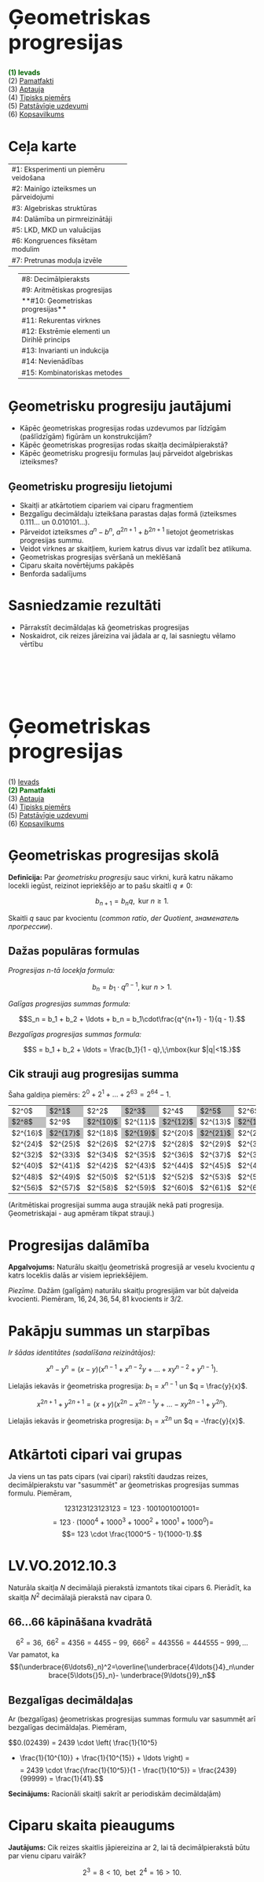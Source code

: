 # &nbsp;

<hgroup>

<h1 style="font-size:32pt">Ģeometriskas progresijas</h1>

</hgroup><hgroup>

<span style="color:darkgreen">**(1) Ievads**</span>  
<span>(2) [Pamatfakti](#section-1)</span>  
<span>(3) [Aptauja](#section-2)</span>  
<span>(4) [Tipisks piemērs](#section-3)</span>  
<span>(5) [Patstāvīgie uzdevumi](#section-4)</span>  
<span>(6) [Kopsavilkums](#section-5)</span>

</hgroup>


# <lo-default/> Ceļa karte

<hgroup style="width: 48%">

<table>
<tr><td style="text-align:left !important;">#1: Eksperimenti un piemēru veidošana</td></tr>
<tr><td style="text-align:left !important;">#2: Mainīgo izteiksmes un pārveidojumi</td></tr>
<tr><td style="text-align:left !important;">#3: Algebriskas struktūras</td></tr>
<tr><td style="text-align:left !important;">#4: Dalāmība un pirmreizinātāji</td></tr>
<tr><td style="text-align:left !important;">#5: LKD, MKD un valuācijas</td></tr>
<tr><td style="text-align:left !important;">#6: Kongruences fiksētam modulim</td></tr>
<tr><td style="text-align:left !important;">#7: Pretrunas moduļa izvēle</td></tr>
</table>

</hgroup>
<hgroup style="margin-left: 4%; width: 45%">

<table>
<tr><td style="text-align:left !important;">#8: Decimālpieraksts</td></tr>
<tr><td style="text-align:left !important;">#9: Aritmētiskas progresijas</td></tr>
<tr><td style="text-align:left !important;"><red>**#10: Ģeometriskas progresijas**</red></td></tr>
<tr><td style="text-align:left !important;">#11: Rekurentas virknes</td></tr>
<tr><td style="text-align:left !important;">#12: Ekstrēmie elementi un Dirihlē princips</td></tr>
<tr><td style="text-align:left !important;">#13: Invarianti un indukcija</td></tr>
<tr><td style="text-align:left !important;">#14: Nevienādības</td></tr>
<tr><td style="text-align:left !important;">#15: Kombinatoriskas metodes</td></tr>
</table>

</hgroup>


# <lo-default/> Ģeometrisku progresiju jautājumi

* Kāpēc ģeometriskas progresijas rodas uzdevumos 
par līdzīgām (pašlīdzīgām) figūrām un konstrukcijām?
* Kāpēc ģeometriskas progresijas rodas skaitļa
decimālpierakstā?
* Kāpēc ģeometrisku progresiju formulas ļauj pārveidot
algebriskas izteiksmes?


## Ģeometrisku progresiju lietojumi

* Skaitļi ar atkārtotiem cipariem vai ciparu fragmentiem
* Bezgalīgu decimāldaļu izteikšana parastas daļas formā
(izteiksmes $0.111\ldots$ un $0.010101\ldots$).
* Pārveidot izteiksmes $a^n - b^n$, $a^{2n+1} + b^{2n+1}$ 
lietojot ģeometriskas progresijas summu.
* Veidot virknes ar skaitļiem, kuriem katrus 
divus var izdalīt bez atlikuma.
* Ģeometriskas progresijas svēršanā un meklēšanā
* Ciparu skaita novērtējums pakāpēs
* Benforda sadalījums

 
# <lo-default/> Sasniedzamie rezultāti

* Pārrakstīt decimāldaļas kā ģeometriskas progresijas
* Noskaidrot, cik reizes jāreizina vai jādala ar $q$, 
lai sasniegtu vēlamo vērtību







# &nbsp;

<hgroup>

<h1 style="font-size:32pt">Ģeometriskas progresijas</h1>

</hgroup><hgroup>

<span>(1) [Ievads](#section)</span>  
<span style="color:darkgreen">**(2) Pamatfakti**</span>  
<span>(3) [Aptauja](#section-2)</span>  
<span>(4) [Tipisks piemērs](#section-3)</span>  
<span>(5) [Patstāvīgie uzdevumi](#section-4)</span>  
<span>(6) [Kopsavilkums](#section-5)</span>

</hgroup>


# <lo-default/> Ģeometriskas progresijas skolā

**Definīcija:** Par *ģeometrisku progresiju*
sauc virkni, kurā katru nākamo locekli iegūst, 
reizinot iepriekšējo ar to pašu skaitli $q \neq 0$: 

$$b_{n+1} = b_n q,\;\;\mbox{kur $n \geq 1$}.$$

Skaitli $q$ sauc par kvocientu (*common ratio*, 
*der Quotient*,
*знаменатель прогрессии*).

## Dažas populāras formulas

*Progresijas $n$-tā locekļa formula:*

$$b_n = b_1 \cdot q^{n-1},\;\mbox{kur $n>1$}.$$

*Galīgas progresijas summas formula:*

$$S_n = b_1 + b_2 + \ldots + b_n = b_1\cdot\frac{q^{n+1} - 1}{q - 1}.$$

*Bezgalīgas progresijas summas formula:*

$$S = b_1 + b_2 + \ldots = \frac{b_1}{1 - q},\;\mbox{kur $|q|<1$.}$$


## Cik strauji aug progresijas summa

Šaha galdiņa piemērs: $2^0 + 2^1 + \ldots + 2^{63} = 2^{64} - 1$.

<table>
<tr>
<td>$2^0$</td><td style="background-color:silver">$2^1$</td><td>$2^2$</td><td style="background-color:silver">$2^3$</td>
<td>$2^4$</td><td style="background-color:silver">$2^5$</td><td>$2^6$</td><td style="background-color:silver">$2^7$</td>
</tr>
<tr>
<td style="background-color:silver">$2^8$</td><td>$2^9$</td><td style="background-color:silver">$2^{10}$</td><td>$2^{11}$</td>
<td style="background-color:silver">$2^{12}$</td><td>$2^{13}$</td><td style="background-color:silver">$2^{14}$</td><td>$2^{15}$</td>
</tr>
<tr>
<td>$2^{16}$</td><td style="background-color:silver">$2^{17}$</td><td>$2^{18}$</td><td style="background-color:silver">$2^{19}$</td>
<td>$2^{20}$</td><td style="background-color:silver">$2^{21}$</td><td>$2^{22}$</td><td style="background-color:silver">$2^{23}$</td>
</tr>
<tr>
<td>$2^{24}$</td><td>$2^{25}$</td><td>$2^{26}$</td><td>$2^{27}$</td>
<td>$2^{28}$</td><td>$2^{29}$</td><td>$2^{30}$</td><td>$2^{31}$</td>
</tr>
<tr>
<td>$2^{32}$</td><td>$2^{33}$</td><td>$2^{34}$</td><td>$2^{35}$</td>
<td>$2^{36}$</td><td>$2^{37}$</td><td>$2^{38}$</td><td>$2^{39}$</td>
</tr>
<tr>
<td>$2^{40}$</td><td>$2^{41}$</td><td>$2^{42}$</td><td>$2^{43}$</td>
<td>$2^{44}$</td><td>$2^{45}$</td><td>$2^{46}$</td><td>$2^{47}$</td>
</tr>
<tr>
<td>$2^{48}$</td><td>$2^{49}$</td><td>$2^{50}$</td><td>$2^{51}$</td>
<td>$2^{52}$</td><td>$2^{53}$</td><td>$2^{54}$</td><td>$2^{55}$</td>
</tr>
<tr>
<td>$2^{56}$</td><td>$2^{57}$</td><td>$2^{58}$</td><td>$2^{59}$</td>
<td>$2^{60}$</td><td>$2^{61}$</td><td>$2^{62}$</td><td>$2^{63}$</td>
</tr>
</table>

(Aritmētiskai progresijai summa auga straujāk nekā pati progresija. 
Ģeometriskajai - aug apmēram tikpat strauji.)


# <lo-default/> Progresijas dalāmība

**Apgalvojums:** Naturālu skaitļu ģeometriskā progresijā ar veselu kvocientu $q$ 
katrs loceklis dalās ar visiem iepriekšējiem.

*Piezīme.* Dažām (galīgām) naturālu skaitļu progresijām var būt 
daļveida kvocienti. Piemēram, $16,24,36,54,81$ kvocients ir $3/2$.



# <lo-default/> Pakāpju summas un starpības

*Ir šādas identitātes (sadalīšana reizinātājos):*

$$x^n - y^n = (x-y) \left( x^{n-1} + x^{n-2}y + \ldots + xy^{n-2} + y^{n-1} \right).$$

Lielajās iekavās ir ģeometriska progresija: $b_1 = x^{n-1}$ un $q = \frac{y}{x}$.

$$x^{2n+1} + y^{2n+1} = (x+y)\left( x^{2n} - x^{2n-1}y + \ldots - xy^{2n-1} + y^{2n} \right).$$ 

Lielajās iekavās ir ģeometriska progresija: $b_1 = x^{2n}$ un $q = -\frac{y}{x}$.

# <lo-default/> Atkārtoti cipari vai grupas

Ja viens un tas pats cipars (vai cipari) rakstīti 
daudzas reizes, decimālpierakstu var "sasummēt"
ar ģeometriskas progresijas summas formulu. Piemēram, 

$$123123123123123 = 123 \cdot 1001001001001 = $$
$$= 123 \cdot \left( 1000^4 + 1000^3 + 1000^2 + 1000^1 + 1000^0 \right) = $$
$$= 123 \cdot \frac{1000^5 - 1}{1000-1}.$$ 



# <lo-sample/> LV.VO.2012.10.3

Naturāla skaitļa $N$ decimālajā pierakstā izmantots tikai cipars $6$.
Pierādīt, ka skaitļa $N^2$ decimālajā pierakstā nav cipara $0$.

## 66...66 kāpināšana kvadrātā

$$6^2=36,\;\;66^2=4356=4455-99,\;\;666^2=443556=444555-999,\ldots$$
Var pamatot, ka 
$$(\underbrace{6\ldots6}_n)^2=\overline{\underbrace{4\ldots{}4}_n\underbrace{5\ldots{}5}_n}-
\underbrace{9\ldots{}9}_n$$




## Bezgalīgas decimāldaļas


Ar (bezgalīgas) ģeometriskas progresijas summas formulu var sasummēt
arī bezgalīgas decimāldaļas. Piemēram, 

$$0.(02439) = 2439 \cdot \left( \frac{1}{10^5} 
+ \frac{1}{10^{10}} + \frac{1}{10^{15}} + \ldots \right) = $$
$$ = 2439 \cdot \frac{\frac{1}{10^5}}{1 - \frac{1}{10^5}} = \frac{2439}{99999} = \frac{1}{41}.$$ 

**Secinājums:** Racionāli skaitļi sakrīt ar periodiskām decimāldaļām)


# <lo-default/> Ciparu skaita pieaugums

**Jautājums:** Cik reizes skaitlis jāpiereizina ar $2$, 
lai tā decimālpierakstā būtu par vienu ciparu vairāk? 

$$2^3 = 8<10,\;\;\mbox{bet}\;\;2^4 = 16 > 10.$$

Skaitļiem ģeometriskā progresijā ciparu skaits 
aug (aptuveni) aritmētiskā progresijā.

## Precīzi noteikts ciparu skaits

<hgroup style="font-size:70%">

```
1       16384
2       32768
4       65536
8       131072
16      262144 
32      524288
64      1048576
128     2097152
256     4194304
512     8388608
1024    16777216
2048    33554432
4096    ...
8192
```

$$\log_{2} 10 = \frac{1}{\log_{10} 2} =$$
$$\approx\frac{1}{0.30103} \approx 3.321928.$$

</hgroup><hgroup>

Precīzu ciparu skaitu skaitlim $x \geq 1$ izsaka: 
$\left\lfloor \log_{10} x \right\rfloor + 1$. 
Piemērs:

$$\log_{10} 2^{200} = 200\cdot \log_{10} 2 = $$
$$=200 \cdot 0.30103 \approx 60.206$$

Tātad $2^{200}$ būs $\left\lfloor 60.206 \right\rfloor + 1 = 61$
cipari.

</hgroup>



# <lo-sample/> BBK2012.P1.52

Vai iespējams norādīt tādu galīgu skaitu ģeometrisko progresiju, 
kuru locekļi ir naturāli skaitļi, ka jebkurš naturāls skaitlis 
piederētu vismaz vienai progresijai?


## Attālumi starp progresijas locekļiem

* $b_{n+2} - b_{n+1} = (b_{n+1} - b_n)q$, t.i. attālumi arvien pieaug. 
* Ja progresiju ir pavisam $N$, tad katrai progresijai atrodam 
tādu $m_i$, ka locekļi aiz šī skaitļa $m_i$ ir attālumos, kas lielāki par $N+1$. 
* Apzīmējam ar $M$ maksimālo no šiem $m_i$. Aiz vērtības $M$ **visām** 
progresijām attālumi starp blakus esošiem locekļiem būs lielāki par $N+1$. 
* Tātad, kāds punkts paliks nepārklāts.



# <lo-default/> Logaritmiskā skala

* Dabā sastopami lielumi 
(iedzīvotāju skaits dažādās valstīs; 
upju garums; balsotāju skaits 
balsošanas iecirkņos, utml.)
bieži atšķiras simtiem vai tūkstošiem reižu.
* Tie uzskatāmāk attēlojami uz
"logaritmiskas skalas".
* Ģeometriska progresija uz logaritmiskās skalas 
veido vienādi attālinātus punktus.


![Logarithmic Scale](logarithmic-scale.png)


## Logaritmiskas skalas piemērs

![Logarithmic Scale Sample](logarithmic-scale-sample.png)

Sk. [Gapminder.org](https://bit.ly/2Sze0Sa).


# <lo-default/> Benforda sadalījums

<hgroup>

![Benford's Distribution](benford-distribution.png)

</hgroup><hgroup>

* Ne visi cipari parādās ģeometriskas progresijas locekļu 
pierakstā vienādi bieži. 
* Benforda sadalījums parāda, cik bieži katrs cipars ir pirmais
ģeometriskas progresijas pierakstā

</hgroup>



# <lo-sample/> LV.NO.2004.8.2 

Ir zināms, ka skaitļa $2^{200}$ decimālajā pierakstā ir $61$ cipars. 
Cik daudziem no skaitļiem $2^1; 2^2; 2^3; \ldots; 2^{199}; 2^{200}$ 
decimālais pieraksts sākas ar ciparu $1$?


## 2^n izkārtojums 9 spainīšos

**Stratēģija:** Saskaitām kaut ko citu. 

* Ir pavisam $61$ skaitļu garumi (1-cipara, ... , 61-ciparu)
* Visi, izņemot pirmo garumu satur tieši vienu skaitli, kas sākas ar $1$

![Empyrical Benford Distribution](benford-practical.svg)





# &nbsp;

<hgroup>

<h1 style="font-size:32pt">Ģeometriskas progresijas</h1>

</hgroup><hgroup>

<span>(1) [Ievads](#section)</span>  
<span>(2) [Pamatfakti](#section-1)</span>  
<span style="color:darkgreen">**(3) Aptauja**</span>  
<span>(4) [Tipisks piemērs](#section-3)</span>  
<span>(5) [Patstāvīgie uzdevumi](#section-4)</span>  
<span>(6) [Kopsavilkums](#section-5)</span>

</hgroup>



# <lo-quiz/> Jautājums Nr.1

Izteikt kā racionālas daļas:

1. $0.27272727\ldots = 0.(27)$
2. $0.123123123\ldots = 0.(123)$
3. $0.041666666\ldots = 0.041(6)$




# &nbsp;

<hgroup>

<h1 style="font-size:32pt">Ģeometriskas progresijas</h1>

</hgroup><hgroup>

<span>(1) [Ievads](#section)</span>  
<span>(2) [Pamatfakti](#section-1)</span>  
<span>(3) [Aptauja](#section-2)</span>  
<span style="color:darkgreen">**(4) Tipisks piemērs**</span>  
<span>(5) [Patstāvīgie uzdevumi](#section-4)</span>  
<span>(6) [Kopsavilkums](#section-5)</span>

</hgroup>



# <lo-sample/> LV.AO.2013.10.4

No pirmajiem $100$ naturālajiem skaitļiem izvēlēts $51$ skaitlis.
Pierādīt, ka no tiem var izvēlēties divus, no kuriem viens dalās ar
otru.


## Ieteikumi

1. Parametrs $51$ (uzdevumā par $100$ skaitļiem) droši vien nav izvēlēts
nejauši - kā tas iegūts?
2. Vai apgalvojums paliek spēkā, ja izvēlas $50$ skaitļus no $100$? 
(Vai attiecīgi mazākiem skaitļiem, ja $50$ un $100$ šķiet pārāk lieli?)
3. Kādas skaitļu kopas ir tādas, kurās allaž var izvēlēties divus, 
no kuriem viens dalās ar otru?

# &nbsp;

<hgroup>

<h1 style="font-size:32pt">Ģeometriskas progresijas</h1>

</hgroup><hgroup>

<span>(1) [Ievads](#section)</span>  
<span>(2) [Pamatfakti](#section-1)</span>  
<span>(3) [Aptauja](#section-2)</span>  
<span>(4) [Tipisks piemērs](#section-3)</span>  
<span style="color:darkgreen">**(5) Patstāvīgie uzdevumi**</span>  
<span>(6) [Kopsavilkums](#section-5)</span>

</hgroup>


# <lo-sample/> LV.VO.2003.10.2

Dots, ka $a$ un $b$ ir naturāli skaitļi, pie tam $a$ nedalās ar $5$. 
Skaitļu virkni $x_1, x_2, x_3, \ldots$ 
veido sekojoši: $x_1 = 5$, $x_{n+1} = ax_n + b$, ja $n=1;2;3;\ldots$. 
Kādai lielākajai $k$ vērtībai iespējams, ka visi skaitļi
$x_1;x_2;x_3;\ldots;x_k$ ir pirmskaitļi?






# &nbsp;

<hgroup>

<h1 style="font-size:32pt">Ģeometriskas progresijas</h1>

</hgroup><hgroup>

<span>(1) [Ievads](#section)</span>  
<span>(2) [Pamatfakti](#section-1)</span>  
<span>(3) [Aptauja](#section-2)</span>  
<span>(4) [Tipisks piemērs](#section-3)</span>  
<span>(5) [Patstāvīgie uzdevumi](#section-4)</span>  
<span style="color:darkgreen">**(6) Kopsavilkums**</span>

</hgroup>


# <lo-default/> Ko darījām šajā nodarbībā?

* Pārveidojām atkārtojumus decimālpierakstā par 
ģeometrisku progresiju.
* Prognozējām ciparu skaitu pakāpēs un citās 
ģeometriskās progresijās.

